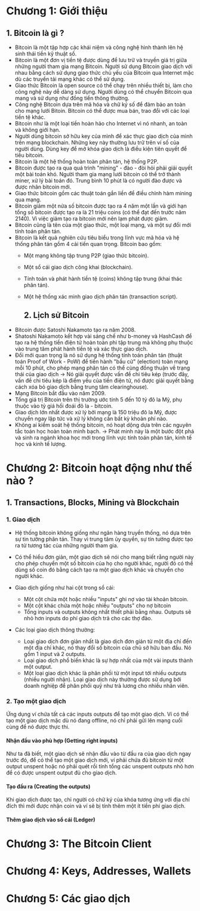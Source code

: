 # Chương 1: Giới thiệu

## 1. Bitcoin là gì ?

- Bitcoin là một tập hợp các khái niệm và công nghệ hình thành lên hệ sinh thái tiền kỹ thuật số.
- Bitcoin là một đơn vị tiền tệ được dùng để lưu trữ và truyền giá trị giữa những người tham gia mạng Bitcoin. Người sử dụng Bitcoin giao dịch với nhau bằng cách sử dụng giao thức chủ yếu của Bitcoin qua Internet mặc dù các truyền tải mạng khác có thể sử dụng.
- Giao thức Bitcoin là open source có thể chạy trên nhiều thiết bị, làm cho công nghệ này dễ dàng sử dụng. Người dùng có thể chuyển Bitcoin qua mang và sử dụng như đồng tiền thông thường.
- Công nghệ Bitcoin dựa trên mã hóa và chữ ký số để đảm bảo an toàn cho mạng lưới Bitoin. Bitcoin có thể được mua bán, trao đổi với các loại tiền tệ khác.
- Bitcoin như là một loại tiền hoàn hảo cho Internet vì nó nhanh, an toàn và không giới hạn.
- Người dùng bitcoin sở hữu key của mình để xác thực giao dịch của mình trên mạng blockchain. Những key này thường lưu trữ trên ví số của người dùng. Dùng key để mở khóa giao dịch là điều kiện tiên quyết để tiêu bitcoin.
- Bitcoin là một hệ thống hoàn toàn phân tán, hệ thống P2P.
- Bitcoin được tạo ra qua quá trình "mining" - đào - đòi hỏi phải giải quyết một bài toán khó. Người tham gia mạng lưới bitcoin  có thể trở thành miner, xử lý bài toán đó. Trung bình 10 phút là có người đào được và được nhân bitcoin mới.
- Giao thức bitcoin gồm các thuật toán gắn liền để điều chỉnh hàm mining qua mạng.
- Bitcoin giảm một nửa số bitcoin được tạo ra 4 năm một lần và giới hạn tổng số  bitcoin được tạo ra là 21 triệu coins (có thể đạt đến trước năm 2140). Vì việc giảm tạo ra bitcoin mới nên lạm phát được giảm.
- Bitcoin cũng là tên của một giao thức, một loại mạng, và một sự đổi mới tính toán phân tán.
- Bitcoin là kết quả nghiên cứu tiêu biểu trong lĩnh vực mã hóa và hệ thống phân tán gồm 4 cải tiến quan trọng. Bitcoin bao gồm: 
  - Một mạng không tập trung P2P (giao thức bitcoin).

  - Một sổ cái giao dịch công khai (blockchain).

  - Tính toán và phát hành tiền tệ (coins) không tập trung (khai thác phân tán).

  - Một hệ thống xác minh giao dịch phân tán (transaction script).

    ## 2. Lịch sử Bitcoin
- Bitcoin được Satoshi Nakamoto tạo ra năm 2008.
- Shatoshi Nakamoto kết hợp vài sáng chế như b-money và HashCash để tạo ra hệ thống tiền điện tử hoàn toàn phi tập trung mà không phụ thuộc vào trung tâm phát hành tiền tệ và xác thực giao dịch.
- Đổi mới quan trọng là nó sử dụng hệ thống tính toán phân tán (thuật toán Proof of Work - PoW) để tiến hành "bầu cử"  (election) toàn mạng mỗi 10 phút, cho phép mạng phân tán có thể cùng đồng thuận về trạng thái của giao dịch -> Nó giải quyết được vấn đề chi tiêu kép (trước đây, vấn đề chi tiêu kép là điểm yếu của tiền điện tử, nó được giải quyết bằng cách xóa bỏ giao dịch bằng trung tâm clearinghouse).
- Mạng Bitcoin bắt đầu vào năm 2009.
- Tổng giá trị Bitcoin trên thị trường ước tính 5 đến 10 tỷ đô la Mỹ, phụ thuộc vào tỷ giá hối đoái đô la - bitcoin.
- Giao dịch lớn nhất được xử lý bởi mạng là 150 triệu đô la Mỹ, được chuyển ngay lập tức và xử lý không cần bất kỳ khoản phí nào.
- Không ai kiểm soát hệ thống bitcoin, nó hoạt dộng dựa trên các nguyên tắc toán học hoàn toàn minh bạch.
-> Phát minh này là một bước đột phá và sinh ra ngành khoa học mới trong lĩnh vực tính toán phân tán, kinh tế học và kinh tế lượng.


# Chương 2: Bitcoin hoạt động như thế nào ?

## 1. Transactions, Blocks, Mining và Blockchain
### 	1. Giao dịch

- Hệ thống bitcoin không giống như ngân hàng truyền thống, nó dựa trên sự tin tưởng phân tán. Thay vì trung tâm ủy quyền, sự tin tưởng được tạo ra từ tương tác của những người tham gia.

- Có thể hiểu đơn giản, một giao dịch sẽ nói cho mạng biết rằng người này cho phép chuyển một số bitcoin của họ cho người khác, người đó có thể dùng số coin đó bằng cách tạo ra một giao dịch khác và chuyển cho người khác.

- Giao dịch giống như hai cột trong sổ cái:
  - Một cột chứa một hoặc nhiều "inputs" ghi nợ vào tài khoản bitcoin.
  - Một cột khác chứa một hoặc nhiều "outputs" cho nợ bitcoin
  - Tổng inputs và outputs không nhất thiết phải bằng nhau. Outputs sẽ nhỏ hơn inputs do phí giao dịch trả cho các thợ đào.

- Các loại giao dịch thông thường: 
  - Loại giao dịch đơn giản nhất là giao dịch đơn giản từ một địa chỉ đến một địa chỉ khác, nó thay đổi số bitcoin của chủ sở hữu ban đầu. Nó gồm 1 input và 2 outputs.
  - Loại giao dịch phổ biến khác là sự hợp nhất của một vài inputs thành một output.
  - Một loại giao dịch khác là phân phối từ một input tới nhiều outputs (nhiều người nhận). Loại giao dịch này thường được sử dụng bới doanh nghiệp để phân phối quỹ như trả lương cho nhiều nhân viên.

### 	2. Tạo một giao dịch

Ứng dụng ví chứa tất cả các inputs outputs để tạo một giao dịch. Ví có thể tạo một giao dịch mặc dù nó đang offline, nó chỉ phải gửi lên mạng cuối cùng để nó được thực thi.

#### Nhận đầu vào phù hợp (Getting right inputs)

Như ta đã biết, một giao dịch sẽ nhận đầu vào từ đầu ra của giao dịch ngay trước đó, để có thể tạo một giao dịch mới, ví phải chứa đủ bitcoin từ một output unspent hoặc nó phải quét rồi tính tổng các unspent outputs nhỏ hơn để có được unspent output đủ cho giao dịch.

#### Tạo đầu ra (Creating the outputs)

Khi giao dịch được tạo, chỉ người có chữ ký của khóa tương ứng với địa chỉ đích thì mới được nhận coin và ví sẽ bị tính thêm một ít tiền phí giao dịch.

#### Thêm giao dịch vào sổ cái (Ledger)




# Chương 3: The Bitcoin Client

# Chương 4: Keys, Addresses, Wallets

# Chương 5: Các giao dịch


